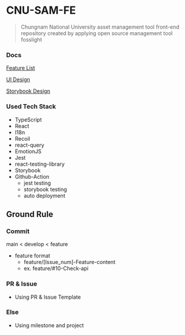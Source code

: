 # CNU-SAM-FE

> Chungnam National University asset management tool front-end repository created by applying open source management tool fosslight

### Docs

[Feature List](https://docs.google.com/spreadsheets/d/12NnmbxndSYxDZ6xElfm4fW2BXqYQkg69U35Bd6mt3rg/edit?usp=sharing)

[UI Design](https://www.figma.com/file/eqApqHEmv1BH3dX3jT8Opa/CNU_SAM?node-id=0%3A1)

[Storybook Design](https://62679f79619a13004a8e5780-wtrwczgjor.chromatic.com/?path=/story/container-addorupdatelectureswtab--create-tab)

### Used Tech Stack

- TypeScript
- React
- I18n
- Recoil
- react-query
- EmotionJS
- Jest
- react-testing-library
- Storybook
- Github-Action
  - jest testing
  - storybook testing
  - auto deployment

## Ground Rule

### Commit

main < develop < feature

- feature format
  - feature/[Issue_num]-Feature-content
  - ex. feature/#10-Check-api

### PR & Issue

- Using PR & Issue Template

### Else

- Using milestone and project
